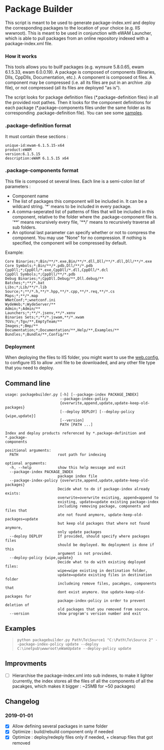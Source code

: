 

# Package Builder

This script is meant to be used to generate package-index.xml and deploy the corresponding packages to the location of your choice (e.g. IIS wwwroot). This is meant to be used in conjunction with eWAM Launcher, which is able to pull packages from an online repository indexed with a package-index.xml file.

### How it works
This tools allows you to builf packages (e.g. wynsure 5.8.0.65, ewam 6.1.5.33, ewam 6.0.0.19). A package is composed of components (Binaries, Dlls, CppDlls, Documentation, etc.). A component is composed ot files. A component may be compressed (i.e. all its files are put in an archive .zip file), or not compressed (all its files are deployed "as is").

The script looks for package definition files (\*.package-definition files) in all the provided root pathes. Then it looks for the component definitions for each package (\*.package-components files under the same folder as its corresponding .package-definition file). You can see some [samples](Samples).

### .package-definition format
It must contain these sections :

```
unique-id:ewam-6.1.5.15-x64
product:eWAM
version:6.1.5.15
description:eWAM 6.1.5.15 x64
```

### .package-components format
This file is composed ot several lines. Each line is a semi-colon list of parameters :
- Component name
- The list of packages this component will be included in. It can be a wildcard string. '*' means to be included in every package.
- A comma-seperated list of patterns of files that will be included in this component, relative to the folder where the .package-component file is. '\*\*' means recursively every file, '\*\*/' means to recursively traverse all sub folders.
- An optional last parameter can specify whether or not to compress the component. You may use "None" for no compression. If nothing is specified, the component will be compressed by default.

Example:

```
Core Binaries;*;Bin/**/*.exe,Bin/**/*.dll,Dll/**/*.dll,Dll/**/*.exe
Core Symbols;*;Bin/**/*.pdb,Dll/**/*.pdb
CppDll;*;CppDll/*.exe,CppDll/*.dll,CppDll/*.dcl
CppDll Symbols;*;CppDll/**/*.pdb
Debug Binaries;*;CppDll.Debug/**,Dll.debug/**
Batches;*;**/*.bat
Libs;*;Lib/**/*.lib
Source;*;**/*.h,**/*.hpp,**/*.cpp,**/*.req,**/*.cs
Maps;*;**/*.map
WNetConf;*;wnetconf.ini
WydeWeb;*;WydeServer/**
Admin;*;Admin/**
Launchers;*;**/*.jsenv,**/*.xenv
Binaries Sets;*;**/*.jswam,**/*.xwam
TGVs;*;Tgv/**,EmptyTeam/**
Images;*;Bmp/**
Documentation;*;Documentation/**,Help/**,Examples/**
Bundles;*;Bundle/**,Config/**
```


### Deployment
When deploying the files to IIS folder, you might want to use the [web.config](Documentation/web.config), to configure IIS to allow .xml file to be downloaded, and any other file type that you need to deploy.

## Command line

```
usage: packagebuilder.py [-h] [--package-index PACKAGE_INDEX]
                         --package-index-policy
                         {overwrite,append,update,update-keep-old-packages}
                         [--deploy DEPLOY] [--deploy-policy {wipe,update}]
                         [--version]
                         PATH [PATH ...]

Index and deploy products referenced by *.package-definition and *.package-
components

positional arguments:
  PATH                  root path for indexing

optional arguments:
  -h, --help            show this help message and exit
  --package-index PACKAGE_INDEX
                        package index file
  --package-index-policy {overwrite,append,update,update-keep-old-packages}
                        Decide what to do if package-index already exists:
                        overwrite=overwrite existing, append=append to
                        existing, update=update existing package-index
                        including removing package, components and files that
                        ate not found anymore, update-keep-old-packages=update
                        but keep old packages that where not found anymore,
                        only update packages
  --deploy DEPLOY       If provided, should specify where packages files
                        should be deployed. No deployment is done if this
                        argument is not provided.
  --deploy-policy {wipe,update}
                        Decide what to do with existing deployed files:
                        wipe=wipe existing in destination folder,
                        update=update existing files in destination folder
                        includeing remove files, pacakges, components that
                        dont exist anymore. Use update-keep-old-packages for
                        package-index-policy in order to prevent deletion of
                        old packages that you removed from source.
  --version             show program's version number and exit
```

## Examples

> `python packagebuilder.py Path\To\Source1 "C:\Path\To\Source 2" --package-index-policy update --deploy C:\inetpub\wwwroot\eWamUpdate --deploy-policy update`


## Improvments
- [ ] Hierarchise the package-index.xml into sub indexes, to make it lighter (currently, the index stores all the files of all the components of all the pacakges, which makes it bigger : ~25MB for ~50 packages)


## Changelog

### 2019-01-01
- [x] Allow defining several packages in same folder
- [x] Optimize : build/rebuild component only if needed
- [x] Optimize : deploy/redeply files only if needed, + cleanup files that got removed